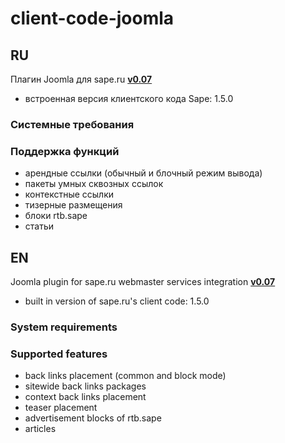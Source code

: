 # client-code-joomla

## RU

Плагин Joomla для sape.ru **[v0.07](https://github.com/sape-ru/client-code-joomla/blob/v0.07/component/com_extension_saperu-v0.07.zip?raw=true)**

- встроенная версия клиентского кода Sape: 1.5.0

### Системные требования


### Поддержка функций
- арендные ссылки (обычный и блочный режим вывода)
- пакеты умных сквозных ссылок
- контекстные ссылки
- тизерные размещения
- блоки rtb.sape
- статьи

## EN

Joomla plugin for sape.ru webmaster services integration **[v0.07](https://github.com/sape-ru/client-code-joomla/blob/v0.07/component/com_extension_saperu-v0.07.zip?raw=true)**
- built in version of sape.ru's client code: 1.5.0

### System requirements
 

### Supported features
- back links placement (common and block mode)
- sitewide back links packages
- context back links placement
- teaser placement
- advertisement blocks of rtb.sape
- articles